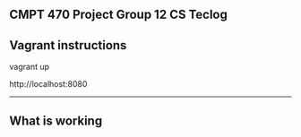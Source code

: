 CMPT 470 Project Group 12 CS Teclog
-------------------------


Vagrant instructions
-------------------------

vagrant up

http://localhost:8080

-------------------------
What is working 
-------------------------
